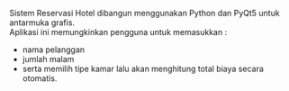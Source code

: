 Sistem Reservasi Hotel dibangun menggunakan Python dan PyQt5 untuk antarmuka grafis.  
Aplikasi ini memungkinkan pengguna untuk memasukkan : 
- nama pelanggan
- jumlah malam
- serta memilih tipe kamar lalu akan menghitung total biaya secara otomatis.


